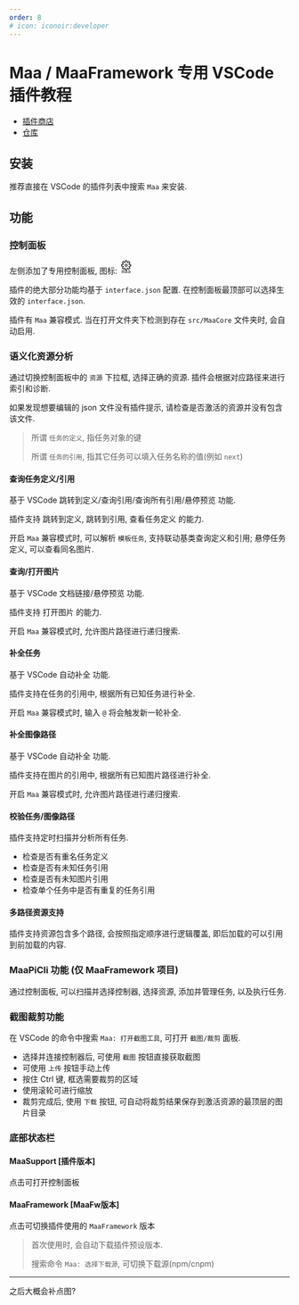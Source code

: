 ```yaml
---
order: 8
# icon: iconoir:developer
---
```


# Maa / MaaFramework 专用 VSCode 插件教程

* [插件商店](https://marketplace.visualstudio.com/items?itemName=nekosu.maa-support)
* [仓库](https://github.com/neko-para/maa-support-extension)

## 安装

推荐直接在 VSCode 的插件列表中搜索 `Maa` 来安装.

## 功能

### 控制面板

左侧添加了专用控制面板, 图标: <svg width="24" height="24" viewBox="0 0 32 32" xmlns="http://www.w3.org/2000/svg" fill="currentColor">
  <text x="16" y="31" font-size="12" text-anchor="middle" font-family="monospace">maa</text>
  <path transform="translate(4, 0)" fill-rule="evenodd" clip-rule="evenodd" d="M19.85 8.75l4.15.83v4.84l-4.15.83 2.35 3.52-3.43 3.43-3.52-2.35-.83 4.15H9.58l-.83-4.15-3.52 2.35-3.43-3.43 2.35-3.52L0 14.42V9.58l4.15-.83L1.8 5.23 5.23 1.8l3.52 2.35L9.58 0h4.84l.83 4.15 3.52-2.35 3.43 3.43-2.35 3.52zm-1.57 5.07l4-.81v-2l-4-.81-.54-1.3 2.29-3.43-1.43-1.43-3.43 2.29-1.3-.54-.81-4h-2l-.81 4-1.3.54-3.43-2.29-1.43 1.43L6.38 8.9l-.54 1.3-4 .81v2l4 .81.54 1.3-2.29 3.43 1.43 1.43 3.43-2.29 1.3.54.81 4h2l.81-4 1.3-.54 3.43 2.29 1.43-1.43-2.29-3.43.54-1.3zm-8.186-4.672A3.43 3.43 0 0 1 12 8.57 3.44 3.44 0 0 1 15.43 12a3.43 3.43 0 1 1-5.336-2.852zm.956 4.274c.281.188.612.288.95.288A1.7 1.7 0 0 0 13.71 12a1.71 1.71 0 1 0-2.66 1.422z"/>
</svg>

插件的绝大部分功能均基于 `interface.json` 配置. 在控制面板最顶部可以选择生效的 `interface.json`.

插件有 `Maa` 兼容模式. 当在打开文件夹下检测到存在 `src/MaaCore` 文件夹时, 会自动启用.

### 语义化资源分析

通过切换控制面板中的 `资源` 下拉框, 选择正确的资源. 插件会根据对应路径来进行索引和诊断.

如果发现想要编辑的 json 文件没有插件提示, 请检查是否激活的资源并没有包含该文件.

> 所谓 `任务的定义`, 指任务对象的键
>
> 所谓 `任务的引用`, 指其它任务可以填入任务名称的值(例如 `next`)

#### 查询任务定义/引用

基于 VSCode 跳转到定义/查询引用/查询所有引用/悬停预览 功能.

插件支持 跳转到定义, 跳转到引用, 查看任务定义 的能力.

开启 `Maa` 兼容模式时, 可以解析 `模板任务`, 支持联动基类查询定义和引用; 悬停任务定义, 可以查看同名图片.

#### 查询/打开图片

基于 VSCode 文档链接/悬停预览 功能.

插件支持 打开图片 的能力.

开启 `Maa` 兼容模式时, 允许图片路径进行递归搜索.

#### 补全任务

基于 VSCode 自动补全 功能.

插件支持在任务的引用中, 根据所有已知任务进行补全.

开启 `Maa` 兼容模式时, 输入 `@` 将会触发新一轮补全.

#### 补全图像路径

基于 VSCode 自动补全 功能.

插件支持在图片的引用中, 根据所有已知图片路径进行补全.

开启 `Maa` 兼容模式时, 允许图片路径进行递归搜索.

#### 校验任务/图像路径

插件支持定时扫描并分析所有任务.

* 检查是否有重名任务定义
* 检查是否有未知任务引用
* 检查是否有未知图片引用
* 检查单个任务中是否有重复的任务引用

#### 多路径资源支持

插件支持资源包含多个路径, 会按照指定顺序进行逻辑覆盖, 即后加载的可以引用到前加载的内容.

### MaaPiCli 功能 (仅 MaaFramework 项目)

通过控制面板, 可以扫描并选择控制器, 选择资源, 添加并管理任务, 以及执行任务.

### 截图裁剪功能

在 VSCode 的命令中搜索 `Maa: 打开截图工具`, 可打开 `截图/裁剪` 面板.

* 选择并连接控制器后, 可使用 `截图` 按钮直接获取截图
* 可使用 `上传` 按钮手动上传
* 按住 Ctrl 键, 框选需要裁剪的区域
* 使用滚轮可进行缩放
* 裁剪完成后, 使用 `下载` 按钮, 可自动将裁剪结果保存到激活资源的最顶层的图片目录

### 底部状态栏

#### MaaSupport \[插件版本\]

点击可打开控制面板

#### MaaFramework \[MaaFw版本\]

点击可切换插件使用的 `MaaFramework` 版本

> 首次使用时, 会自动下载插件预设版本.
>
> 搜索命令 `Maa: 选择下载源`, 可切换下载源(npm/cnpm)

---

之后大概会补点图?

